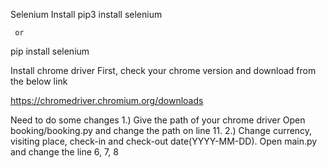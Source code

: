 Selenium Install
pip3 install selenium

     or
pip install selenium

Install chrome driver
First, check your chrome version and download from the below link

https://chromedriver.chromium.org/downloads

Need to do some changes
1.) Give the path of your chrome driver
  Open booking/booking.py and change the path on line 11.
2.) Change currency, visiting place, check-in and check-out date(YYYY-MM-DD).
  Open main.py and change the line 6, 7, 8
